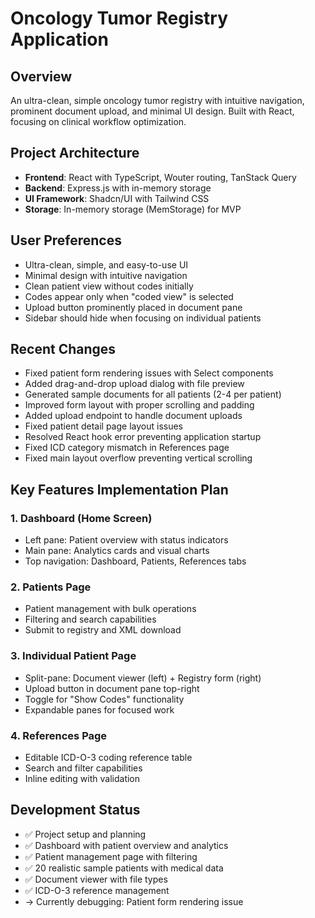 # Oncology Tumor Registry Application

## Overview
An ultra-clean, simple oncology tumor registry with intuitive navigation, prominent document upload, and minimal UI design. Built with React, focusing on clinical workflow optimization.

## Project Architecture
- **Frontend**: React with TypeScript, Wouter routing, TanStack Query
- **Backend**: Express.js with in-memory storage
- **UI Framework**: Shadcn/UI with Tailwind CSS
- **Storage**: In-memory storage (MemStorage) for MVP

## User Preferences
- Ultra-clean, simple, and easy-to-use UI
- Minimal design with intuitive navigation
- Clean patient view without codes initially
- Codes appear only when "coded view" is selected
- Upload button prominently placed in document pane
- Sidebar should hide when focusing on individual patients

## Recent Changes
- Fixed patient form rendering issues with Select components
- Added drag-and-drop upload dialog with file preview
- Generated sample documents for all patients (2-4 per patient)
- Improved form layout with proper scrolling and padding
- Added upload endpoint to handle document uploads
- Fixed patient detail page layout issues
- Resolved React hook error preventing application startup
- Fixed ICD category mismatch in References page
- Fixed main layout overflow preventing vertical scrolling

## Key Features Implementation Plan

### 1. Dashboard (Home Screen)
- Left pane: Patient overview with status indicators
- Main pane: Analytics cards and visual charts
- Top navigation: Dashboard, Patients, References tabs

### 2. Patients Page
- Patient management with bulk operations
- Filtering and search capabilities
- Submit to registry and XML download

### 3. Individual Patient Page
- Split-pane: Document viewer (left) + Registry form (right)
- Upload button in document pane top-right
- Toggle for "Show Codes" functionality
- Expandable panes for focused work

### 4. References Page
- Editable ICD-O-3 coding reference table
- Search and filter capabilities
- Inline editing with validation

## Development Status
- ✅ Project setup and planning
- ✅ Dashboard with patient overview and analytics
- ✅ Patient management page with filtering
- ✅ 20 realistic sample patients with medical data
- ✅ Document viewer with file types
- ✅ ICD-O-3 reference management
- → Currently debugging: Patient form rendering issue